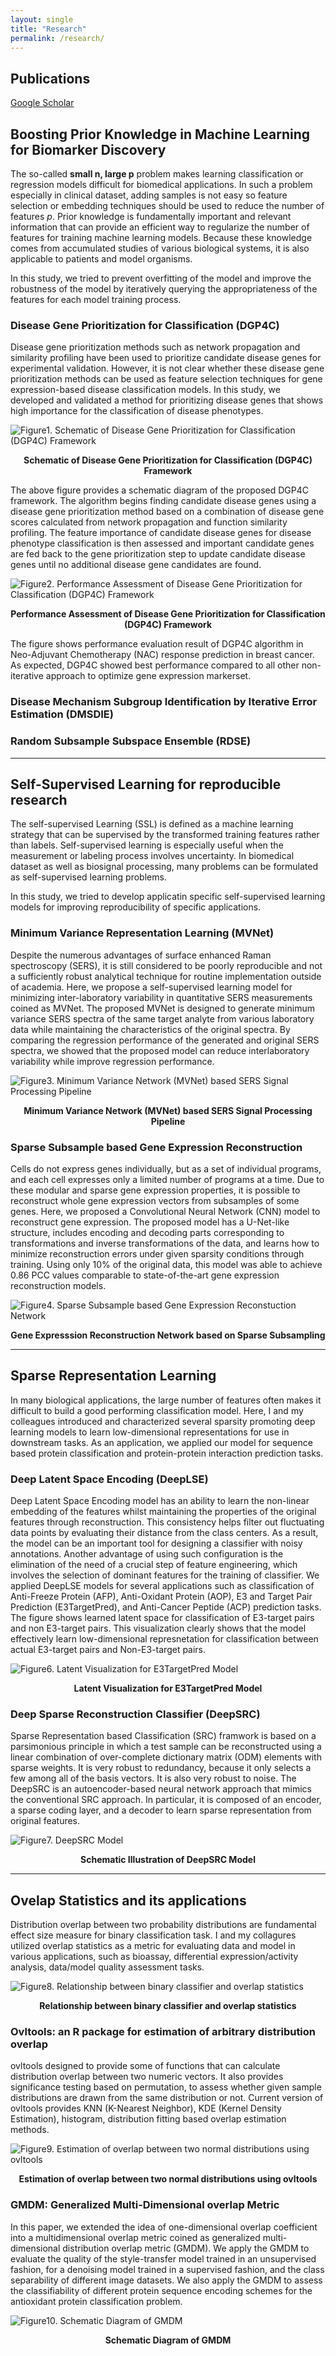 ```yaml
---
layout: single
title: "Research"
permalink: /research/
---
```


## Publications

[Google Scholar](https://scholar.google.com/citations?user=3GelV-YAAAAJ&hl=en)


## Boosting Prior Knowledge in Machine Learning for Biomarker Discovery
The so-called **small n, large p** problem makes learning classification or regression models difficult for biomedical applications. In such a problem especially in clinical dataset, adding samples is not easy so feature selection or embedding techniques should be used to reduce the number of features *p*. Prior knowledge is fundamentally important and relevant information that can provide an efficient way to regularize the number of features for training machine learning models. Because these knowledge comes from accumulated studies of various biological systems, it is also applicable to patients and model organisms.

In this study, we tried to prevent overfitting of the model and improve the robustness of the model by iteratively querying the appropriateness of the features for each model training process.

### Disease Gene Prioritization for Classification (DGP4C)
Disease gene prioritization methods such as network propagation and similarity profiling have been used to prioritize candidate disease genes for experimental validation. However, it is not clear whether these disease gene prioritization methods can be used as feature selection techniques for gene expression-based disease classification models. In this study, we developed and validated a method for prioritizing disease genes that shows high importance for the classification of disease phenotypes. 



![Figure1. Schematic of Disease Gene Prioritization for Classification (DGP4C) Framework](/profile/images/dgp4c.jpg)

<p><center><strong> Schematic of Disease Gene Prioritization for Classification (DGP4C) Framework </strong></center></p>

The above figure provides a schematic diagram of the proposed DGP4C framework. The algorithm begins finding candidate disease genes using a disease gene prioritization method based on a combination of disease gene scores calculated from network propagation and function similarity profiling. The feature importance of candidate disease genes for disease phenotype classification is then assessed and important candidate genes are fed back to the gene prioritization step to update candidate disease genes until no additional disease gene candidates are found.

![Figure2. Performance Assessment of Disease Gene Prioritization for Classification (DGP4C) Framework](/profile/images/dgp4c_result.jpg)

<p><center><strong> Performance Assessment of Disease Gene Prioritization for Classification (DGP4C) Framework </strong></center></p>



The figure shows performance evaluation result of DGP4C algorithm in Neo-Adjuvant Chemotherapy (NAC) response prediction in breast cancer. As expected, DGP4C showed best performance compared to all other non-iterative approach to optimize gene expression markerset. 


### Disease Mechanism Subgroup Identification by Iterative Error Estimation (DMSDIE)



### Random Subsample Subspace Ensemble (RDSE)



---
## Self-Supervised Learning for reproducible research
The self-supervised Learning (SSL) is defined as a machine learning strategy that can be supervised by the transformed training features rather than labels. Self-supervised learning is especially useful when the measurement or labeling process involves uncertainty. In biomedical dataset as well as biosignal processing, many problems can be formulated as self-supervised learning problems. 

In this study, we tried to develop applicatin specific self-supervised learning models for improving reproducibility of specific applications.

### Minimum Variance Representation Learning (MVNet)
Despite the numerous advantages of surface enhanced Raman spectroscopy (SERS), it is still considered to be poorly reproducible and not a sufficiently robust analytical technique for routine implementation outside of academia. Here, we propose a self-supervised learning model for minimizing inter-laboratory variability in quantitative SERS measurements coined as MVNet. The proposed MVNet is designed to generate minimum variance SERS spectra of the same target analyte from various laboratory data while maintaining the characteristics of the original spectra. By comparing the regression performance of the generated and original SERS spectra, we showed that the proposed model can reduce interlaboratory variability while improve regression performance. 

![Figure3. Minimum Variance Network (MVNet) based SERS Signal Processing Pipeline](/profile/images/mvnet.png)

<p><center><strong> Minimum Variance Network (MVNet) based SERS Signal Processing Pipeline </strong></center></p>


### Sparse Subsample based Gene Expression Reconstruction
Cells do not express genes individually, but as a set of individual programs, and each cell expresses only a limited number of programs at a time. Due to these modular and sparse gene expression properties, it is possible to reconstruct whole gene expression vectors from subsamples of some genes. Here, we proposed a Convolutional Neural Network (CNN) model to reconstruct gene expression. The proposed model has a U-Net-like structure, includes encoding and decoding parts corresponding to transformations and inverse transformations of the data, and learns how to minimize reconstruction errors under given sparsity conditions through training. Using only 10% of the original data, this model was able to achieve 0.86 PCC values comparable to state-of-the-art gene expression reconstruction models.

![Figure4. Sparse Subsample based Gene Expression Reconstuction Network](/profile/images/ssrecon.png)

<p><center><strong> Gene Expresssion Reconstruction Network based on Sparse Subsampling </strong></center></p>


---
## Sparse Representation Learning
In many biological applications, the large number of features often makes it difficult to build a good performing classification model. Here, I and my colleagues introduced and characterized several sparsity promoting deep learning models to learn low-dimensional representations for use in downstream tasks. As an application, we applied our model for sequence based protein classification and protein-protein interaction prediction tasks. 

### Deep Latent Space Encoding (DeepLSE)
Deep Latent Space Encoding model has an ability to learn the non-linear embedding of the features whilst maintaining the properties of the original features through reconstruction. This consistency helps filter out fluctuating data points by evaluating their distance from the class centers. As a result, the model can be an important tool for designing a classifier with noisy annotations. Another advantage of using such configuration is the elimination of the need of a crucial step of feature engineering, which involves the selection of dominant features for the training of classifier. We applied DeepLSE models for several applications such as classification of Anti-Freeze Protein (AFP), Anti-Oxidant Protein (AOP), E3 and Target Pair Prediction (E3TargetPred), and Anti-Cancer Peptide (ACP) prediction tasks. The figure shows learned latent space for classification of E3-target pairs and non E3-target pairs. This visualization clearly shows that the model effectively learn low-dimensional represnetation for classification between actual E3-target pairs and Non-E3-target pairs. 

![Figure6. Latent Visualization for E3TargetPred Model](/profile/images/e3targetpred_latent.png)
<p><center><strong> Latent Visualization for E3TargetPred Model </strong></center></p>


### Deep Sparse Reconstruction Classifier (DeepSRC)
Sparse Representation based Classification (SRC) framwork is based on a parsimonious principle in which a test sample can be reconstructed using a linear combination of over-complete dictionary matrix (ODM) elements with sparse weights. It is very robust to redundancy, because it only selects a few among all of the basis vectors. It is also very robust to noise. The DeepSRC is an autoencoder-based neural network approach that mimics the conventional SRC approach. In particular, it is composed of an encoder, a sparse coding layer, and a decoder to learn sparse representation from original features. 

![Figure7. DeepSRC Model](/profile/images/deepsrc.png)

<p><center><strong> Schematic Illustration of DeepSRC Model </strong></center></p>



<!--
### Sparse Gene Optimization for Classification (SGOC)
-->


---
## Ovelap Statistics and its applications
Distribution overlap between two probability distributions are fundamental effect size measure for binary classification task. I and my collagures utilized overlap statistics as a metric for evaluating data and model in various applications, such as bioassay, differential expression/activity analysis, data/model quality assessment tasks. 

![Figure8. Relationship between binary classifier and overlap statistics](/profile/images/overlap.png)

<p><center><strong> Relationship between binary classifier and overlap statistics </strong></center></p>


### Ovltools: an R package for estimation of arbitrary distribution overlap
ovltools designed to provide some of functions that can calculate distribution overlap between two numeric vectors. It also provides significance testing based on permutation, to assess whether given sample distributions are drawn from the same distribution or not. Current version of ovltools provides KNN (K-Nearest Neighbor), KDE (Kernel Density Estimation), histogram, distribution fitting based overlap estimation methods.

![Figure9. Estimation of overlap between two normal distributions using ovltools](/profile/images/ovltools.png)

<p><center><strong> Estimation of overlap between two normal distributions using ovltools </strong></center></p>


### GMDM: Generalized Multi-Dimensional overlap Metric
In this paper, we extended the idea of one-dimensional overlap coefficient into a multidimensional overlap metric coined as generalized multi-dimensional distribution overlap metric (GMDM). We apply the GMDM to evaluate the quality of the style-transfer model trained in an unsupervised fashion, for a denoising model trained in a supervised fashion, and the class separability of different image datasets. We also apply the GMDM to assess the classifiability of different protein sequence encoding schemes for the antioxidant protein classification problem. 

![Figure10. Schematic Diagram of GMDM](/profile/images/gmdm.png)

<p><center><strong> Schematic Diagram of GMDM </strong></center></p>


<!--
## Generative Adversarial Network (GAN) for Biomedical Signal Processing Applications

### Batch-effect Minimization Network (BatchGAN)

### Platform Transformer Network (PTN)

### Drug Response Prediction using Adaptive Instance Normalization (DRAdaIN)

-->

<!--
The use of machine-learning in neuroimaging offers new perspectives in early diagnosis and prognosis of brain diseases. However, algorithms should provide interpretable solutions. Biomarkers identification based on neuroimaging require new algorithms that exploit the natural spatial structure of the brain images.

Although such multivariate methods can capture complex relationships in the data, traditional approaches provide irregular or scattered (l1 penalty, see Lasso penalty the figure below) predictive pattern with a very limited relevance.
![weight_map_adni_3d_enet](/images/weight_map_adni_3d_enet.png "Logo Title Text 1")

Essentially, we propose to extend state-of-the-art algorithms (such Elastic-net) with biolological priors to force the produced solution to adhere to some domain-specific constraints. More precisely, our first aim is to exploit the known spatial structure of the neuroimaging data that stem from meshes of cortical surface or 3D grid (volume) of the brain.

A penalty like Total Variation (TV) that exploits the natural 3D structure of the images can increase the spatial coherence of the weight map.
![weight_map_adni_3d_enettv](/images/weight_map_adni_3d_enettv.png "Logo Title Text 1")

**Generalization to any type of data with spatial structure, for instance meshes of the cortical surface**

The algorithms are based on a versatile mathematical framework which authorizes a straightforward application on any type of structured input data: 3 dimensional image or meshes of the cortical surface.
The next figure shows the weights map obtained by a classic Lasso-based algorithms on mesh of cortical thickness.
![weight_map_adni_mesh_enet](/images/weight_map_adni_mesh_enet.png "Logo Title Text 1")

The next figure shows the weights map obtained by adding a TV penalty.
![weight_map_adni_mesh_enettv](/images/weight_map_adni_mesh_enettv.png "Logo Title Text 1")

Structured sparsity based on TV provides **interpretable and stable** predictive brain maps.

However, TV penalization leads to non-smooth optimization problems which disables classical gradient descent methods.


**Optimization**

Within the BrainOmics team at NeuroSpin, we developed an optimization framework that minimizes any combination of l1, l2, and TV penalties while preserving the exact l1 penalty. This algorithm uses Nesterov's smoothing technique to approximate the TV penalty with a smooth function such that the loss and the penalties are minimized with an exact accelerated proximal gradient algorithm. We propose an original continuation algorithm that uses successively smaller values of the smoothing parameter to reach a prescribed precision while achieving the best possible convergence rate. This algorithm (CONESTA: COntinuation with NEsterov smoothing in a Shrinkage Thresholding Algorithm) can be used with other losses or penalties.
ParsimonY: Sparse and Structured Machine Learning Libray in Python
With The BrainOmics(*) team,  we produced a library [ParsimonY on github](https://github.com/neurospin/pylearn-parsimony) based on the python language that implements many structured machine learning algorithms. The first stable release is scheduled by mid May 2014.


**BrainOmics team at NeuroSpin in 2015:**

- Vincent Frouin (Head of the team)
- Fouad Hadj Selem (Post-doc)
- Tommy Lofstedt (Post-doc)
- Mathieu Dubois (Post-doc)
- Jinpeng Li (Research Engineer)

-->